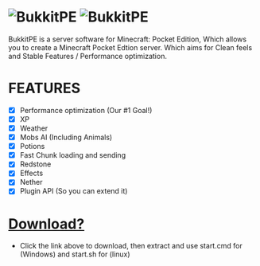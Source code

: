 # ![BukkitPE](https://gyazo.com/b972ad341bceff44a1eb82a75d9db502.png) ![BukkitPE](http://i1279.photobucket.com/albums/y523/textcraft/Jan%202016%20-%204/f73b39b3b74672b3c0ba5a038a930c2a960add0eda39a3ee5e6b4b0d3255bfef95601890afd80709da39a3ee5e6b4b0d3255bfef95601890afd80709bc1f_zpswlyk59ss.png)
BukkitPE is a server software for Minecraft: Pocket Edition, Which allows you to create a Minecraft Pocket Edtion server. Which aims for Clean feels and Stable Features / Performance optimization. 

# FEATURES
- [x] Performance optimization (Our #1 Goal!)
- [x] XP
- [x] Weather
- [x] Mobs AI (Including Animals)
- [x] Potions
- [x] Fast Chunk loading and sending
- [x] Redstone
- [x] Effects
- [x] Nether
- [x] Plugin API (So you can extend it)

# [Download?](https://github.com/BukkitPE/BukkitPE/releases/download/1.0.0/BukkitPE.zip)
- Click the link above to download, then extract and use start.cmd for (Windows) and start.sh for (linux)


